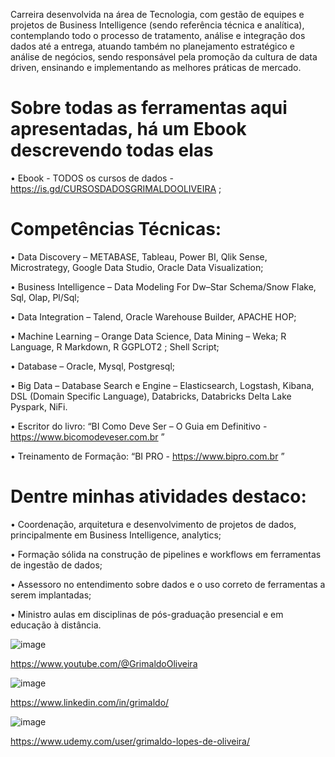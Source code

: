 Carreira desenvolvida na área de Tecnologia, com gestão de equipes e projetos de Business Intelligence (sendo referência técnica e analítica), contemplando todo o processo de tratamento, análise e integração dos dados até a entrega, atuando também no planejamento estratégico e análise de negócios, sendo responsável pela promoção da cultura de data driven, ensinando e implementando as melhores práticas de mercado.

# Sobre todas as ferramentas aqui apresentadas, há um Ebook descrevendo todas elas

• Ebook - TODOS os cursos de dados - https://is.gd/CURSOSDADOSGRIMALDOOLIVEIRA ;

# Competências Técnicas: 

• Data Discovery – METABASE, Tableau, Power BI, Qlik Sense, Microstrategy, Google Data Studio, Oracle Data Visualization;

• Business Intelligence – Data Modeling For Dw–Star Schema/Snow Flake, Sql, Olap, Pl/Sql;

• Data Integration – Talend, Oracle Warehouse Builder, APACHE HOP;

• Machine Learning – Orange Data Science, Data Mining – Weka; R Language, R Markdown, R GGPLOT2 ; Shell Script;

• Database – Oracle, Mysql, Postgresql;

• Big Data – Database Search e Engine – Elasticsearch, Logstash, Kibana, DSL (Domain Specific Language), Databricks, Databricks Delta Lake Pyspark, NiFi.

• Escritor do livro: “BI Como Deve Ser – O Guia em Definitivo - https://www.bicomodeveser.com.br ”

• Treinamento de Formação: “BI PRO - https://www.bipro.com.br ”




# Dentre minhas atividades destaco:

• Coordenação, arquitetura e desenvolvimento de projetos de dados, principalmente em Business Intelligence, analytics;

• Formação sólida na construção de pipelines e workflows em ferramentas de ingestão de dados;

• Assessoro no entendimento sobre dados e o uso correto de ferramentas a serem implantadas;

• Ministro aulas em disciplinas de pós-graduação presencial e em educação à distância.


![image](https://user-images.githubusercontent.com/85241884/152814695-024fc979-8668-4b91-9741-7b854ae4bfcb.png)

https://www.youtube.com/@GrimaldoOliveira

![image](https://user-images.githubusercontent.com/85241884/152815658-42ea0926-357b-4feb-9c13-58bb471d2541.png)

https://www.linkedin.com/in/grimaldo/

![image](https://upload.wikimedia.org/wikipedia/commons/thumb/e/e3/Udemy_logo.svg/220px-Udemy_logo.svg.png)

 https://www.udemy.com/user/grimaldo-lopes-de-oliveira/
